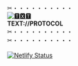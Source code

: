 ✂︎・・・・・・・・・・\
[![🆃🆇🆃](https://textprotocol.org/apple-touch-icon.png)](https://textprotocol.org/ "🆃🆇🆃")\
__TEXT://PROTOCOL__\
✂︎・・・・・・・・・・\
✂︎・・・・・・・・・・\
\
[![Netlify Status](https://api.netlify.com/api/v1/badges/f888a14d-7337-477a-8b52-91ffa14e4c8e/deploy-status)](https://app.netlify.com/sites/textprotocol/deploys)
